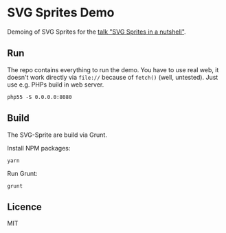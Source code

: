 # SVG Sprites Demo

Demoing of SVG Sprites for the [talk "SVG Sprites in a nutshell"](https://docs.google.com/presentation/d/1uDJ-7ygM_sWY3tvDtKI2Bs3AG846fICYdmXepCn-NdY/edit?usp=sharing).

## Run

The repo contains everything to run the demo.
You have to use real web, it doesn't work directly via `file://` because of `fetch()` (well, untested).
Just use e.g. PHPs build in web server.

```
php55 -S 0.0.0.0:8080
```

## Build

The SVG-Sprite are build via Grunt.

Install NPM packages:

```
yarn
```

Run Grunt:

```
grunt
```


## Licence

MIT
